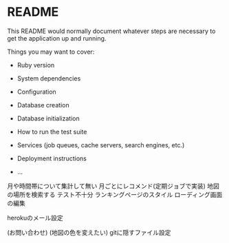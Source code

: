 # README

This README would normally document whatever steps are necessary to get the
application up and running.

Things you may want to cover:

* Ruby version

* System dependencies

* Configuration

* Database creation

* Database initialization

* How to run the test suite

* Services (job queues, cache servers, search engines, etc.)

* Deployment instructions

* ...


月や時間帯について集計して無い
月ごとにレコメンド(定期ジョブで実装)
地図の場所を検索する 
テスト不十分
ランキングページのスタイル
ローディング画面の編集

herokuのメール設定

(お問い合わせ)
(地図の色を変えたい)
gitに隠すファイル設定